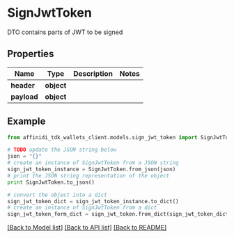 # SignJwtToken

DTO contains parts of JWT to be signed

## Properties

| Name        | Type       | Description | Notes |
| ----------- | ---------- | ----------- | ----- |
| **header**  | **object** |             |
| **payload** | **object** |             |

## Example

```python
from affinidi_tdk_wallets_client.models.sign_jwt_token import SignJwtToken

# TODO update the JSON string below
json = "{}"
# create an instance of SignJwtToken from a JSON string
sign_jwt_token_instance = SignJwtToken.from_json(json)
# print the JSON string representation of the object
print SignJwtToken.to_json()

# convert the object into a dict
sign_jwt_token_dict = sign_jwt_token_instance.to_dict()
# create an instance of SignJwtToken from a dict
sign_jwt_token_form_dict = sign_jwt_token.from_dict(sign_jwt_token_dict)
```

[[Back to Model list]](../README.md#documentation-for-models) [[Back to API list]](../README.md#documentation-for-api-endpoints) [[Back to README]](../README.md)
